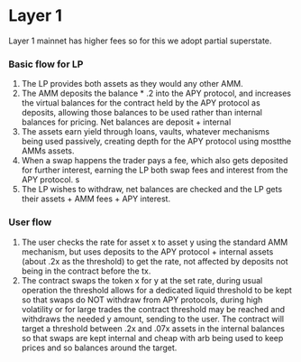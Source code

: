# Layer 1

Layer 1 mainnet has higher fees so for this we adopt partial superstate.
### Basic flow for LP
1. The LP provides both assets as they would any other AMM.
2. The AMM deposits the balance * .2 into the APY protocol, and increases the virtual balances for the contract held by the APY protocol as deposits, allowing those balances to be used rather than internal balances for pricing. Net balances are deposit + internal
3. The assets earn yield through loans, vaults, whatever mechanisms being used passively, creating depth for the APY protocol using mostthe AMMs assets.
4. When a swap happens the trader pays a fee, which also gets deposited for further interest, earning the LP both swap fees and interest from the APY protocol. s
5. The LP wishes to withdraw, net balances are checked and the LP gets their assets + AMM fees + APY interest.

### User flow
1. The user checks the rate for asset x to asset y using the standard AMM mechanism, but uses deposits to the APY protocol + internal assets (about .2x as the threshold) to get the rate, not affected by deposits not being in the contract before the tx.
2. The contract swaps the token x for y at the set rate, during usual operation the threshold allows for a dedicated liquid threshold to be kept so that swaps do NOT withdraw from APY protocols, during high volatility or for large trades the contract threshold may be reached and withdraws the needed y amount, sending to the user. The contract will target a threshold between .2x and .07x assets in the internal balances so that swaps are kept internal and cheap with arb being used to keep prices and so balances around the target.


